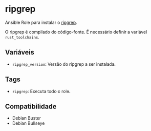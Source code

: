 # ripgrep

Ansible Role para instalar o [ripgrep](https://github.com/BurntSushi/ripgrep).

O ripgrep é compilado do código-fonte. É necessário definir a variável `rust_toolchains`.

## Variáveis

- `ripgrep_version`: Versão do ripgrep a ser instalada.

## Tags

- `ripgrep`: Executa todo o role.

## Compatibilidade

- Debian Buster
- Debian Bullseye
